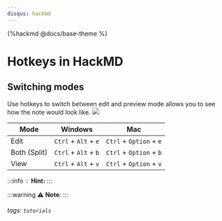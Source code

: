 ```yaml
---
disqus: hackmd
---
```

{%hackmd @docs/base-theme %}

# Hotkeys in HackMD

## Switching modes

Use hotkeys to switch between edit and preview mode allows you to see how the note would look like. 
![](https://i.imgur.com/ZyONHC0.png)


| Mode         | Windows              | Mac                     |
| ------------ | -------------------- | ----------------------- |
| Edit         | `Ctrl` + `Alt` + `e` | `Ctrl` + `Option` + `e` |
| Both (Split) | `Ctrl` + `Alt` + `b` | `Ctrl` + `Option` + `b`    |
| View         | `Ctrl` + `Alt` + `v` | `Ctrl` + `Option` + `v`    |


:::info
:bulb: **Hint:**
:::

:::warning
:warning: **Note**: 
:::


###### tags: `tutorials`